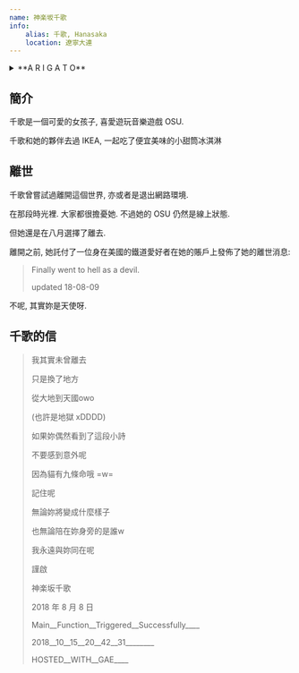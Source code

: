 ```yaml
---
name: 神楽坂千歌
info:
    alias: 千歌, Hanasaka
    location: 遼寧大連
---
```


<details>
<summary>**A R I G A T O**</summary>
> こんなちいさな星座なのに
>
> 明明我只是一個如此渺小的星座
> 
> ココにいたこと 気付いてくれて
> 
> 存在於這裡 你卻能注意到
> 
> ありがとう
> 
> 謝謝你
</details>


## 簡介

千歌是一個可愛的女孩子, 喜愛遊玩音樂遊戲 OSU. 

千歌和她的夥伴去過 IKEA, 一起吃了便宜美味的小甜筒冰淇淋

## 離世

千歌曾嘗試過離開這個世界, 亦或者是退出網路環境. 

在那段時光裡. 大家都很擔憂她. 不過她的 OSU 仍然是線上狀態. 

但她還是在八月選擇了離去.

離開之前, 她託付了一位身在美國的鐵道愛好者在她的賬戶上發佈了她的離世消息: 

> Finally went to hell as a devil.
> 
> updated 18-08-09

不呢, 其實妳是天使呀.

## 千歌的信

> 我其實未曾離去
> 
> 只是換了地方
>
> 從大地到天國owo
>
> (也許是地獄 xDDDD)
>
> 如果妳偶然看到了這段小詩
>
> 不要感到意外呢
>
> 因為貓有九條命哦 =w=
>
> 記住呢
>
> 無論妳將變成什麼樣子
>
> 也無論陪在妳身旁的是誰w
>
> 我永遠與妳同在呢
>
> 謹啟
>
> 神楽坂千歌
> 
> 2018 年 8 月 8 日
> 
> Main__Function__Triggered__Successfully____
> 
> 2018__10__15__20__42__31________
> 
> HOSTED__WITH__GAE____ 

